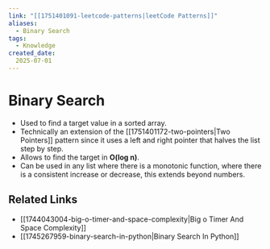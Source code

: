 ```yaml
---
link: "[[1751401091-leetcode-patterns|leetCode Patterns]]"
aliases: 
  - Binary Search
tags:
  - Knowledge
created_date:
  2025-07-01
---
```

# Binary Search
- Used to find a target value in a sorted array.
- Technically an extension of the [[1751401172-two-pointers|Two Pointers]] pattern since it uses a left and right pointer that halves the list step by step.
- Allows to find the target in **O(log n)**.
- Can be used in any list where there is a monotonic function, where there is a consistent increase or decrease, this extends beyond numbers.

## Related Links
- [[1744043004-big-o-timer-and-space-complexity|Big o Timer And Space Complexity]]
- [[1745267959-binary-search-in-python|Binary Search In Python]]
